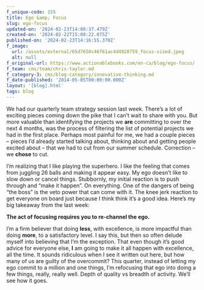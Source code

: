 ```yaml
---
f_unique-code: 155
title: Ego &amp; Focus
slug: ego-focus
updated-on: '2024-02-23T14:08:37.479Z'
created-on: '2024-02-22T15:08:22.075Z'
published-on: '2024-02-23T14:16:55.370Z'
f_image:
  url: /assets/external/65d7650c46f61ac4d4920759_focus-sized.jpeg
  alt: null
f_original-url: https://www.actionablebooks.com/en-ca/blog/ego-focus/
f_team: cms/team/chris-taylor.md
f_category-3: cms/blog-category/innovative-thinking.md
f_date-published: '2014-05-05T00:00:00.000Z'
layout: '[blog].html'
tags: blog
---
```


We had our quarterly team strategy session last week. There’s a lot of exciting pieces coming down the pike that I can’t wait to share with you. But more valuable than identifying the projects we **are** committing to over the next 4 months, was the process of filtering the list of potential projects we had in the first place. Perhaps most painful for me, we had a couple pieces – pieces I’d already started talking about, thinking about and getting people excited about – that we had to cut from our summer schedule. Correction – we **chose** to cut.

I’m realizing that I like playing the superhero. I like the feeling that comes from juggling 26 balls and making it appear easy. My ego doesn’t like to slow down or cancel things. Stubbornly, my initial reaction is to push through and “make it happen”. On everything. One of the dangers of being “the boss” is the veto power that can come with it. The knee jerk reaction to get everyone on board just because I think think it’s a good idea. Here’s my big takeaway from the last week:

**The act of focusing requires you to re-channel the ego.**

I’m a firm believer that doing **less**, with excellence, is more impactful than doing **more**, to a satisfactory level. I say this, but then so often delude myself into believing that I’m the exception. That even though it’s good advice for everyone else, **I** am going to make it all happen with excellence, all the time. It sounds ridiculous when I see it written out here, but how many of us are guilty of the overcommit? This quarter, instead of letting my ego commit to a million and one things, I’m refocusing that ego into doing a few things, really, really well. Depth of quality vs breadth of activity. We’ll see how it goes.
